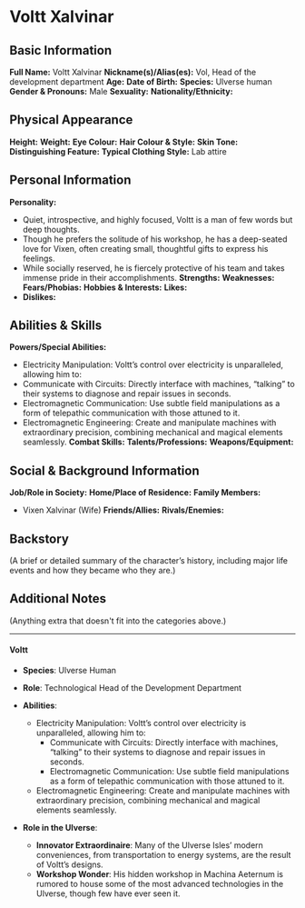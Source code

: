# Voltt Xalvinar

## **Basic Information**

**Full Name:** Voltt Xalvinar
**Nickname(s)/Alias(es):** Vol, Head of the development department
**Age:**
**Date of Birth:**
**Species:** Ulverse human
**Gender & Pronouns:** Male
**Sexuality:**
**Nationality/Ethnicity:**

## **Physical Appearance**

**Height:**
**Weight:**
**Eye Colour:**
**Hair Colour & Style:**
**Skin Tone:**
**Distinguishing Feature:**
**Typical Clothing Style:** Lab attire

## **Personal Information**

**Personality:**
- ​Quiet, introspective, and highly focused, Voltt is a man of few words but deep thoughts.
- Though he prefers the solitude of his workshop, he has a deep-seated love for Vixen, often creating small, thoughtful gifts to express his feelings.
- While socially reserved, he is fiercely protective of his team and takes immense pride in their accomplishments.
**Strengths:**
**Weaknesses:**
**Fears/Phobias:**
**Hobbies & Interests:**
**Likes:**
- **Dislikes:**

## **Abilities & Skills**

**Powers/Special Abilities:**
- Electricity Manipulation: Voltt’s control over electricity is unparalleled, allowing him to:
- Communicate with Circuits: Directly interface with machines, “talking” to their systems to diagnose and repair issues in seconds.
- Electromagnetic Communication: Use subtle field manipulations as a form of telepathic communication with those attuned to it.
- Electromagnetic Engineering: Create and manipulate machines with extraordinary precision, combining mechanical and magical elements seamlessly.
**Combat Skills:**
**Talents/Professions:**
**Weapons/Equipment:**

## **Social & Background Information**

**Job/Role in Society:**
**Home/Place of Residence:**
**Family Members:**
- Vixen Xalvinar (Wife)
**Friends/Allies:**
**Rivals/Enemies:**

## **Backstory**

(A brief or detailed summary of the character’s history, including major life events and how they became who they are.)

## **Additional Notes**

(Anything extra that doesn't fit into the categories above.)

---

#### **Voltt**

- **Species**: Ulverse Human
- **Role**: Technological Head of the Development Department
- **Abilities**:

  - Electricity Manipulation: Voltt’s control over electricity is unparalleled, allowing him to:
    - Communicate with Circuits: Directly interface with machines, “talking” to their systems to diagnose and repair issues in seconds.
    - Electromagnetic Communication: Use subtle field manipulations as a form of telepathic communication with those attuned to it.
  - Electromagnetic Engineering: Create and manipulate machines with extraordinary precision, combining mechanical and magical elements seamlessly.

- **Role in the Ulverse**:
  - **Innovator Extraordinaire**: Many of the Ulverse Isles’ modern conveniences, from transportation to energy systems, are the result of Voltt’s designs.
  - **Workshop Wonder**: His hidden workshop in Machina Aeternum is rumored to house some of the most advanced technologies in the Ulverse, though few have ever seen it.
